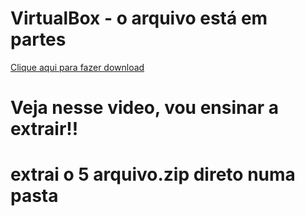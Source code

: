 # VirtualBox - o arquivo está em partes

<a href="https://github.com/Gilmarsantosfilho/VirtualBox/archive/refs/heads/main.zip">Clique aqui para fazer download</strong><strong><a>


# Veja nesse video, vou ensinar a extrair!!

# extrai o 5 arquivo.zip direto numa pasta
